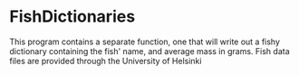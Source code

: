 # FishDictionaries
This program contains a separate function, one that will write out a fishy dictionary containing the fish' name, and average mass in grams. Fish data files are provided through the University of Helsinki 
